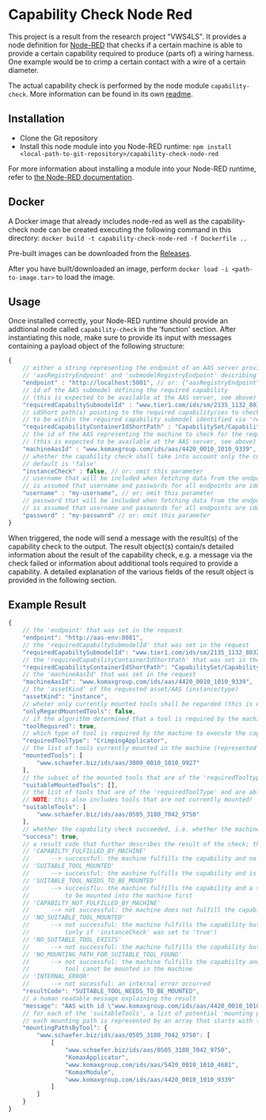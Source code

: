 # Capability Check Node Red

This project is a result from the research project "VWS4LS". It provides a node
definition for [Node-RED](https://nodered.org/) that checks if a certain machine is able to provide a 
certain capability required to produce (parts of) a wiring harness. One example 
would be to crimp a certain contact with a wire of a certain diameter.

The actual capability check is performed by the node module `capability-check`.
More information can be found in its own [readme](../capability-check//readme.md).

## Installation

- Clone the Git repository
- Install this node module into you Node-RED runtime:
    `npm install <local-path-to-git-repository>/capability-check-node-red`

For more information about installing a module into your Node-RED runtime,
refer to [the Node-RED documentation](https://nodered.org/docs/creating-nodes/first-node#testing-your-node-in-node-red).

## Docker

A Docker image that already includes node-red as well as the capability-check node can be created executing the following command in this directory:
`docker build -t capability-check-node-red -f Dockerfile ..`

Pre-built images can be downloaded from the [Releases](https://github.com/VWS4LS/vws4ls-capability-matching/releases).

After you have built/downloaded an image, perform `docker load -i <path-to-image.tar>` to load the image.

## Usage

Once installed correctly, your Node-RED runtime should provide an addtional node called `capability-check` in the 'function' section. 
After instantiating this node, make sure to provide its input with messages containing a payload object of the following structure:

```javascript
{
    // either a string representing the endpoint of an AAS server providing access to all relevant AASes and submodels or an object with two members 
    // 'aasRegistryEndpoint' and 'submodelRegistryEndpoint' describing the registry endpoints used to find the servers hosting the relevant AASes and submodels
    "endpoint" : "http://localhost:5001", // or: {"aasRegistryEndpoint" = "http://localhost:5001", "submodelRegistryEndpoint" = "http://localhost:5001"}
    // id of the AAS submodel defining the required capability
    // (this is expected to be available at the AAS server, see above)
    "requiredCapabiltySubmodelId" : "www.tier1.com/ids/sm/2135_1132_8032_2655",
    // idShort path(s) pointing to the required capability/ies to check; this is expected
    // to be within the required capability submodel identified via 'requiredCapabiltySubmodelId'
    "requiredCapabilityContainerIdShortPath" : "CapabilitySet/CapabilityContainer01", // or: ["CapabilitySet/CapabilityContainer01", "CapabilitySet/CapabilityContainer04"]
    // the id of the AAS representing the machine to check for the required capability
    // (this is expected to be available at the AAS server, see above)
    "machineAasId" : "www.komaxgroup.com/ids/aas/4420_0010_1010_9339",
    // whether the capability check shall take into account only the currently mounted tools (true) or all tools that can theoretically be mounted (false); 
    // default is 'false'
    "instanceCheck" : false, // or: omit this parameter
    // username that will be included when fetching data from the endpoint(s); username/password will be included directly in the fetch urls; it 
    // is assumed that username and passwords for all endpoints are identical
    "username" : "my-username", // or: omit this parameter
    // password that will be included when fetching data from the endpoint(s); username/password will be included directly in the fetch urls; it 
    // is assumed that username and passwords for all endpoints are identical
    "password" : "my-password" // or: omit this parameter
}
```

When triggered, the node will send a message with the result(s) of the capability 
check to the output. The result object(s) contain/s detailed information about the 
result of the capability check, e.g. a message via the check failed or 
information about additional tools required to provide a capability. A detailed explanation of the various fields of the result object is provided in the following section.

## Example Result

```javascript
{
    // the 'endpoint' that was set in the request
    "endpoint": "http://aas-env:8081", 
    // the 'requiredCapabiltySubmodelId' that was set in the request
    "requiredCapabiltySubmodelId": "www.tier1.com/ids/sm/2135_1132_8032_2655",
    // the 'requiredCapabilityContainerIdShortPath' that was set in the request
    "requiredCapabilityContainerIdShortPath": "CapabilitySet/CapabilityContainer01",
    // the 'machineAasId' that was set in the request
    "machineAasId": "www.komaxgroup.com/ids/aas/4420_0010_1010_9339",
    // the 'assetKind' of the requested asset/AAS (instance/type)
    "assetKind": "instance",
    // wheter only currently mounted tools shall be regarded (this is equivalent to the 'instanceCheck' parameter in the request)
    "onlyRegardMountedTools": false,
    // if the algorithm determined that a tool is required by the machine to execute the capability
    "toolRequired": true,
    // which type of tool is required by the machine to execute the capability (only if 'toolRequired' is true)
    "requiredToolType": "CrimpingApplicator",
    // the list of tools currently mounted in the machine (represented by their AAS id)
    "mountedTools": [
        "www.schaefer.biz/ids/aas/3000_0010_1010_9927"
    ],
    // the subset of the mounted tools that are of the 'requiredTooltype'
    "suitableMountedTools": [],
    // the list of tools that are of the 'requiredToolType' and are able to fulfil the capability (represented by their AAS id);
    // NOTE: this also includes tools that are not currently mounted!
    "suitableTools": [
        "www.schaefer.biz/ids/aas/0505_3180_7042_9750"
    ],
    // whether the capability check succeeded, i.e. whether the machine is (theoretically) capable of executing the required capability, potentially with the help of a tool to be mounted
    "success": true,
    // a result code that further describes the result of the check; this is one of:
    // 'CAPABILTY_FULFILLED_BY_MACHINE'
    //      --> successful: the machine fulfills the capability and no tool is required
    // 'SUITABLE_TOOL_MOUNTED'
    //      --> successful: the machine fulfills the capability and is already equipped with a suitable tol
    // 'SUITABLE_TOOL_NEEDS_TO_BE_MOUNTED'
    //      --> successflu: the machine fulfills the capability and a suitable tool exists but the tool needs
    //          to be mounted into the machine first
    // 'CAPABILTY_NOT_FULFILLED_BY_MACHINE'
    //      --> not successful: the machine does not fulfill the capability
    // 'NO_SUITABLE_TOOL_MOUNTED' 
    //      --> not successful: the machine fulfills the capability but no suitable tool was mounted 
    //          (only if 'instanceCheck' was set to 'true')
    // 'NO_SUITABLE_TOOL_EXISTS'
    //      --> not successful: the machine fulfills the capability but no suitable tool was found (in the registry)
    // 'NO_MOUNTING_PATH_FOR_SUITABLE_TOOL_FOUND'
    //      --> not successful: the machine fulfills the capabiilty and at least one suitable tool was found but the 
    //          tool canot be mounted in the machine
    // 'INTERNAL_ERROR'
    //      --> not sucessful: an internal error occurred
    "resultCode": "SUITABLE_TOOL_NEEDS_TO_BE_MOUNTED",
    // a human readable message explaining the result
    "message": "AAS with id \"www.komaxgroup.com/ids/aas/4420_0010_1010_9339\" offers the required capability \"Crimp\" and fulfills all constraints\"! However, a suitable tool needs to be mounted.",
    // for each of the 'suitableTools', a list of potential 'mounting paths';
    // each mounting path is represented by an array that starts with the AAS id of the tool and ends with the AAS id of the machine; these are connected by a list of 'slots' (represented by their name) and further resources that are required to mount the tool into the machine (represented by the AAS id)
    "mountingPathsByTool": {
        "www.schaefer.biz/ids/aas/0505_3180_7042_9750": [
            [
                "www.schaefer.biz/ids/aas/0505_3180_7042_9750",
                "KomaxApplicator",
                "www.komaxgroup.com/ids/aas/5420_0010_1010_4681",
                "KomaxModule",
                "www.komaxgroup.com/ids/aas/4420_0010_1010_9339"
            ]
        ]
    }
}
```